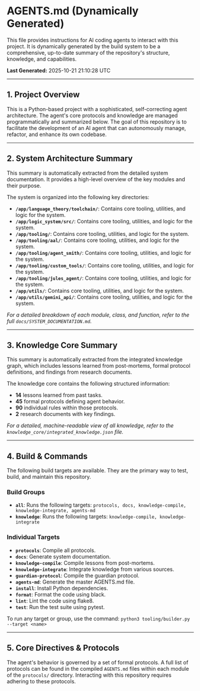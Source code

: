 # AGENTS.md (Dynamically Generated)

This file provides instructions for AI coding agents to interact with this project.
It is dynamically generated by the build system to be a comprehensive, up-to-date
summary of the repository's structure, knowledge, and capabilities.

**Last Generated:** 2025-10-21 21:10:28 UTC

---

## 1. Project Overview

This is a Python-based project with a sophisticated, self-correcting agent
architecture. The agent's core protocols and knowledge are managed
programmatically and summarized below. The goal of this repository is to
facilitate the development of an AI agent that can autonomously manage,
refactor, and enhance its own codebase.

---

## 2. System Architecture Summary

This summary is automatically extracted from the detailed system documentation.
It provides a high-level overview of the key modules and their purpose.

The system is organized into the following key directories:
- **`/app/language_theory/toolchain/`**: Contains core tooling, utilities, and logic for the system.
- **`/app/logic_system/src/`**: Contains core tooling, utilities, and logic for the system.
- **`/app/tooling/`**: Contains core tooling, utilities, and logic for the system.
- **`/app/tooling/aal/`**: Contains core tooling, utilities, and logic for the system.
- **`/app/tooling/agent_smith/`**: Contains core tooling, utilities, and logic for the system.
- **`/app/tooling/custom_tools/`**: Contains core tooling, utilities, and logic for the system.
- **`/app/tooling/jules_agent/`**: Contains core tooling, utilities, and logic for the system.
- **`/app/utils/`**: Contains core tooling, utilities, and logic for the system.
- **`/app/utils/gemini_api/`**: Contains core tooling, utilities, and logic for the system.

_For a detailed breakdown of each module, class, and function, refer to the full `docs/SYSTEM_DOCUMENTATION.md`._

---

## 3. Knowledge Core Summary

This summary is automatically extracted from the integrated knowledge graph,
which includes lessons learned from post-mortems, formal protocol definitions,
and findings from research documents.

The knowledge core contains the following structured information:
- **14** lessons learned from past tasks.
- **45** formal protocols defining agent behavior.
- **90** individual rules within those protocols.
- **2** research documents with key findings.

_For a detailed, machine-readable view of all knowledge, refer to the `knowledge_core/integrated_knowledge.json` file._

---

## 4. Build & Commands

The following build targets are available. They are the primary way to test,
build, and maintain this repository.

### Build Groups

- **`all`**: Runs the following targets: `protocols, docs, knowledge-compile, knowledge-integrate, agents-md`
- **`knowledge`**: Runs the following targets: `knowledge-compile, knowledge-integrate`

### Individual Targets

- **`protocols`**: Compile all protocols.
- **`docs`**: Generate system documentation.
- **`knowledge-compile`**: Compile lessons from post-mortems.
- **`knowledge-integrate`**: Integrate knowledge from various sources.
- **`guardian-protocol`**: Compile the guardian protocol.
- **`agents-md`**: Generate the master AGENTS.md file.
- **`install`**: Install Python dependencies.
- **`format`**: Format the code using black.
- **`lint`**: Lint the code using flake8.
- **`test`**: Run the test suite using pytest.

To run any target or group, use the command: `python3 tooling/builder.py --target <name>`

---

## 5. Core Directives & Protocols

The agent's behavior is governed by a set of formal protocols. A full list of
protocols can be found in the compiled `AGENTS.md` files within each module of
the `protocols/` directory. Interacting with this repository requires adhering
to these protocols.